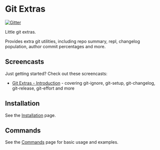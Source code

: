 # Git Extras

[![Gitter](https://img.shields.io/gitter/room/tj/git-extras.svg?style=flat-square)](https://gitter.im/tj/git-extras)

Little git extras.

Provides extra git utilities, including repo summary, repl, changelog population, author commit percentages and more.

## Screencasts

Just getting started? Check out these screencasts:

* [Git Extras - Introduction](https://vimeo.com/45506445) - covering git-ignore, git-setup, git-changelog, git-release, git-effort and more

## Installation

See the [Installation](doc/Installation.md) page.

## Commands

See the [Commands](doc/Commands.md) page for basic usage and examples.

